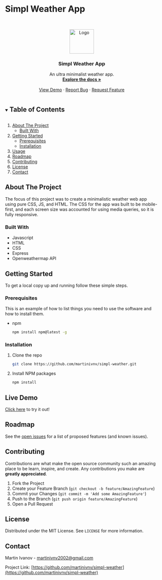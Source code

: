 # Simpl Weather App
<!--
*** Thanks for checking out the Best-README-Template. If you have a suggestion
*** that would make this better, please fork the repo and create a pull request
*** or simply open an issue with the tag "enhancement".
*** Thanks again! Now go create something AMAZING! :D
***
***
***
*** To avoid retyping too much info. Do a search and replace for the following:
*** github_username, repo_name, twitter_handle, email, project_title, project_description
-->



<!-- PROJECT SHIELDS -->
<!--
*** I'm using markdown "reference style" links for readability.
*** Reference links are enclosed in brackets [ ] instead of parentheses ( ).
*** See the bottom of this document for the declaration of the reference variables
*** for contributors-url, forks-url, etc. This is an optional, concise syntax you may use.
*** https://www.markdownguide.org/basic-syntax/#reference-style-links
-->



<!-- PROJECT LOGO -->
<br />
<p align="center">
  <a href="https://github.com/github_username/simpl-weather">
    <img src="public/favicon.ico" alt="Logo" width="80" height="80">
  </a>

  <h3 align="center">Simpl Weather App</h3>

  <p align="center">
    An ultra minimalist weather app.
    <br />
    <a href="https://github.com/github_username/simpl-weather"><strong>Explore the docs »</strong></a>
    <br />
    <br />
    <a href="https://github.com/github_username/simpl-weather">View Demo</a>
    ·
    <a href="https://github.com/github_username/simpl-weather/issues">Report Bug</a>
    ·
    <a href="https://github.com/github_username/simpl-weather/issues">Request Feature</a>
  </p>
</p>



<!-- TABLE OF CONTENTS -->
<details open="open">
  <summary><h2 style="display: inline-block">Table of Contents</h2></summary>
  <ol>
    <li>
      <a href="#about-the-project">About The Project</a>
      <ul>
        <li><a href="#built-with">Built With</a></li>
      </ul>
    </li>
    <li>
      <a href="#getting-started">Getting Started</a>
      <ul>
        <li><a href="#prerequisites">Prerequisites</a></li>
        <li><a href="#installation">Installation</a></li>
      </ul>
    </li>
    <li><a href="#usage">Usage</a></li>
    <li><a href="#roadmap">Roadmap</a></li>
    <li><a href="#contributing">Contributing</a></li>
    <li><a href="#license">License</a></li>
    <li><a href="#contact">Contact</a></li>
  </ol>
</details>



<!-- ABOUT THE PROJECT -->
## About The Project

The focus of this project was to create a minimalistic weather web app using pure CSS, JS, and HTML. The CSS for the app was built to be mobile-first, and each screen size was accounted for using media queries, so it is fully responsive. 


### Built With

* Javascript
* HTML
* CSS
* Express
* Openweathermap API

<!-- GETTING STARTED -->
## Getting Started

To get a local copy up and running follow these simple steps.

### Prerequisites

This is an example of how to list things you need to use the software and how to install them.
* npm
  ```sh
  npm install npm@latest -g
  ```

### Installation

1. Clone the repo
   ```sh
   git clone https://github.com/martinivnv/simpl-weather.git
   ```
2. Install NPM packages
   ```sh
   npm install
   ```
   
## Live Demo

[Click here](http://simpl-weather.herokuapp.com/) to try it out!

<!-- ROADMAP -->
## Roadmap

See the [open issues](https://github.com/martinivnv/simpl-weather/issues) for a list of proposed features (and known issues).



<!-- CONTRIBUTING -->
## Contributing

Contributions are what make the open source community such an amazing place to be learn, inspire, and create. Any contributions you make are **greatly appreciated**.

1. Fork the Project
2. Create your Feature Branch (`git checkout -b feature/AmazingFeature`)
3. Commit your Changes (`git commit -m 'Add some AmazingFeature'`)
4. Push to the Branch (`git push origin feature/AmazingFeature`)
5. Open a Pull Request



<!-- LICENSE -->
## License

Distributed under the MIT License. See `LICENSE` for more information.



<!-- CONTACT -->
## Contact

Martin Ivanov - martinivnv2002@gmail.com

Project Link: [https://github.com/martinivnv/simpl-weather](https://github.com/martinivnv/simpl-weather)
